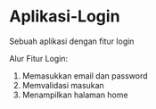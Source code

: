 # Aplikasi-Login
Sebuah aplikasi dengan fitur login


Alur Fitur Login:
1. Memasukkan email dan password
2. Memvalidasi masukan
3. Menampilkan halaman home
